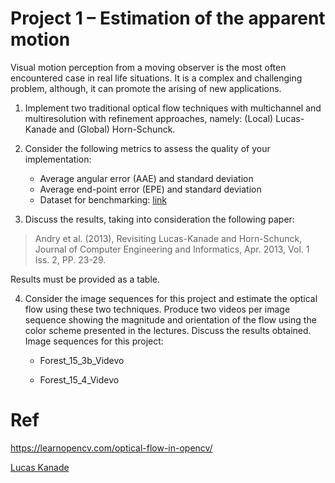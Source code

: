 # __Project 1 – Estimation of the apparent motion__ 
Visual motion perception from a moving observer is the most often encountered case in real life
situations. It is a complex and challenging problem, although, it can promote the arising of new
applications.

1) Implement two traditional optical flow techniques with multichannel and multiresolution
with refinement approaches, namely: (Local) Lucas-Kanade and (Global) Horn-Schunck.

2) Consider the following metrics to assess the quality of your implementation:
     - Average angular error (AAE) and standard deviation
     - Average end-point error (EPE) and standard deviation
     - Dataset for benchmarking: [link](https://vision.middlebury.edu/flow/data/)

3) Discuss the results, taking into consideration the following paper: 

> Andry et al. (2013), Revisiting Lucas-Kanade and Horn-Schunck, Journal of Computer Engineering and Informatics, Apr. 2013, Vol. 1 Iss. 2, PP. 23-29. 

Results must be provided as a table.

4) Consider the image sequences for this project and estimate the optical flow using these two
techniques. Produce two videos per image sequence showing the magnitude and orientation of
the flow using the color scheme presented in the lectures. Discuss the results obtained.
Image sequences for this project:

    - Forest_15_3b_Videvo

    - Forest_15_4_Videvo
# Ref

https://learnopencv.com/optical-flow-in-opencv/


[Lucas Kanade](https://sandipanweb.wordpress.com/2018/02/25/implementing-lucas-kanade-optical-flow-algorithm-in-python/)

